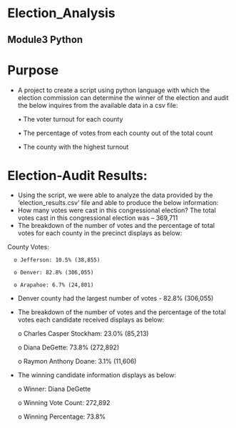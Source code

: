 # Election_Analysis
## Module3 Python 
# Purpose
- A project to create a script using python language with which the election commission can determine the winner of the election and audit the below inquires from the available data in a csv file: 

  •	The voter turnout for each county

  •	The percentage of votes from each county out of the total count

  •	The county with the highest turnout
# Election-Audit Results: 
-	Using the script, we were able to analyze the data provided by the ‘election_results.csv’ file and able to produce the below information:
-	How many votes were cast in this congressional election? The total votes cast in this congressional election was – 369,711
-	The breakdown of the number of votes and the percentage of total votes for each county in the precinct displays as below:
  
  County Votes:
  
      o	Jefferson: 10.5% (38,855)

      o	Denver: 82.8% (306,055)

      o	Arapahoe: 6.7% (24,801)

-	Denver county had the largest number of votes - 82.8% (306,055)

-	The breakdown of the number of votes and the percentage of the total votes each candidate received displays as below:

      o	Charles Casper Stockham: 23.0% (85,213)

      o	Diana DeGette: 73.8% (272,892)

      o	Raymon Anthony Doane: 3.1% (11,606)

-	The winning candidate information displays as below:

      o	Winner: Diana DeGette

      o	Winning Vote Count: 272,892

      o	Winning Percentage: 73.8%
